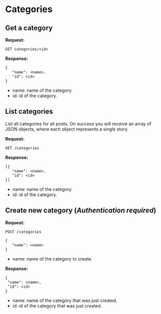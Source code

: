  # Categories
 
 ## Get a category
 
 **Request:**
 
 ``` 
 GET categories/<id>
 ```
 
 **Response:**
 
 ```
 {
	"name": <name>,
	"id": <id>
 } 
 ```
  
 - name: name of the category.
 - id: id of the category.
  
 ## List categories

 List all categories for all posts. On success you will receive an array of JSON objects, 
 where each object represents a single story.

 **Request:**

 ```
 GET /categories
 ```
 
 **Response:**
 
 ```
 [{
	"name": <name>,
	"id": <id>
 }] 
 ```
 
 - name: name of the category.
 - id: id of the category.

## Create new category (*Authentication required*)

 **Request:**

 ```
 POST /categories
 
 {
	"name": <name>
 }
 ```
 
 - name: name of the category to create.
 
 **Response:**
 
 ```
 {
  "name": <name>,
  "id": <id>
 }
 ```
 
 - name: name of the category that was just created.
 - id: id of the category that was just created.

